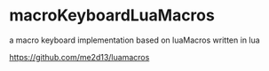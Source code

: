 # macroKeyboardLuaMacros
 a macro keyboard implementation based on luaMacros written in lua

https://github.com/me2d13/luamacros
